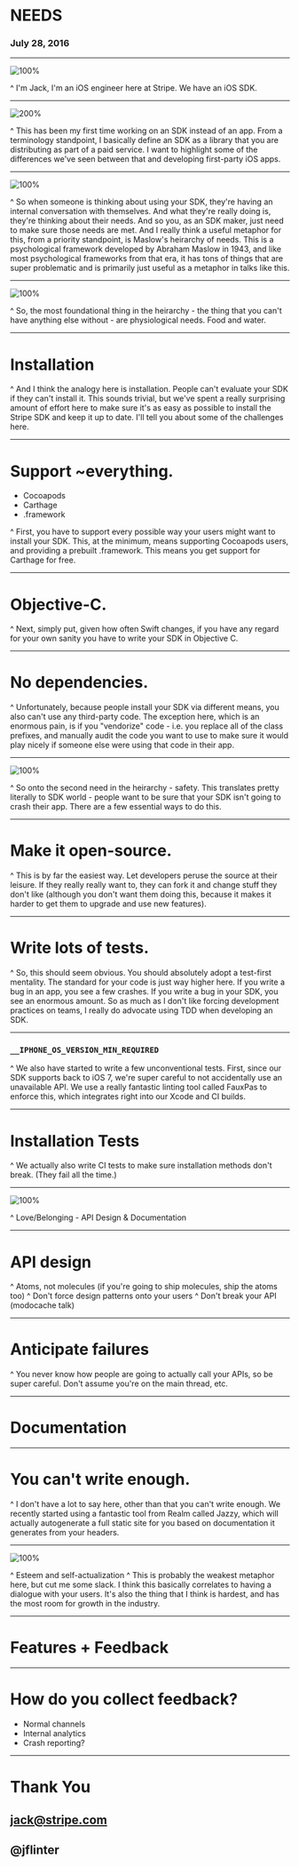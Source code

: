 
# NEEDS
### July 28, 2016

---

![100%](images/stripe.png)

^ I'm Jack, I'm an iOS engineer here at Stripe. We have an iOS SDK.

---

![200%](images/framework.png)

^ This has been my first time working on an SDK instead of an app. From a terminology standpoint, I basically define an SDK as a library that you are distributing as part of a paid service. I want to highlight some of the differences we've seen between that and developing first-party iOS apps.

---

![100%](images/maslow.png)

^ So when someone is thinking about using your SDK, they're having an internal conversation with themselves. And what they're really doing is, they're thinking about their needs. And so you, as an SDK maker, just need to make sure those needs are met. And I really think a useful metaphor for this, from a priority standpoint, is Maslow's heirarchy of needs. This is a psychological framework developed by Abraham Maslow in 1943, and like most psychological frameworks from that era, it has tons of things that are super problematic and is primarily just useful as a metaphor in talks like this.

---

![100%](images/maslow_arrow1.png)

^ So, the most foundational thing in the heirarchy - the thing that you can't have anything else without - are physiological needs. Food and water.

---

# Installation

^ And I think the analogy here is installation. People can't evaluate your SDK if they can't install it. This sounds trivial, but we've spent a really surprising amount of effort here to make sure it's as easy as possible to install the Stripe SDK and keep it up to date. I'll tell you about some of the challenges here.

---

# Support ~everything.
- Cocoapods
- Carthage
- .framework

^ First, you have to support every possible way your users might want to install your SDK. This, at the minimum, means supporting Cocoapods users, and providing a prebuilt .framework. This means you get support for Carthage for free.

---

# Objective-C.

^ Next, simply put, given how often Swift changes, if you have any regard for your own sanity you have to write your SDK in Objective C.

---

# No dependencies.

^ Unfortunately, because people install your SDK via different means, you also can't use any third-party code. The exception here, which is an enormous pain, is if you "vendorize" code - i.e. you replace all of the class prefixes, and manually audit the code you want to use to make sure it would play nicely if someone else were using that code in their app.

---

![100%](images/maslow_arrow2.png)

^ So onto the second need in the heirarchy - safety. This translates pretty literally to SDK world - people want to be sure that your SDK isn't going to crash their app. There are a few essential ways to do this.

---

# Make it open-source.

^ This is by far the easiest way. Let developers peruse the source at their leisure. If they really really want to, they can fork it and change stuff they don't like (although you don't want them doing this, because it makes it harder to get them to upgrade and use new features).

---

# Write lots of tests.

^ So, this should seem obvious. You should absolutely adopt a test-first mentality. The standard for your code is just way higher here. If you write a bug in an app, you see a few crashes. If you write a bug in your SDK, you see an enormous amount. So as much as I don't like forcing development practices on teams, I really do advocate using TDD when developing an SDK.

---

### `__IPHONE_OS_VERSION_MIN_REQUIRED`

^ We also have started to write a few unconventional tests. First, since our SDK supports back to iOS 7, we're super careful to not accidentally use an unavailable API. We use a really fantastic linting tool called FauxPas to enforce this, which integrates right into our Xcode and CI builds.

---

# Installation Tests

^ We actually also write CI tests to make sure installation methods don't break. (They fail all the time.)

---

![100%](images/maslow_arrow3.png)

^ Love/Belonging - API Design & Documentation

---

# API design

^ Atoms, not molecules (if you're going to ship molecules, ship the atoms too)
^ Don't force design patterns onto your users
^ Don't break your API (modocache talk)

---

# Anticipate failures

^ You never know how people are going to actually call your APIs, so be super careful. Don't assume you're on the main thread, etc.

---

# Documentation

---

# You can't write enough.

^ I don't have a lot to say here, other than that you can't write enough. We recently started using a fantastic tool from Realm called Jazzy, which will actually autogenerate a full static site for you based on documentation it generates from your headers.

---

![100%](images/maslow_arrow4.png)

^ Esteem and self-actualization
^ This is probably the weakest metaphor here, but cut me some slack. I think this basically correlates to having a dialogue with your users. It's also the thing that I think is hardest, and has the most room for growth in the industry.

---

# Features + Feedback

---

# How do you collect feedback?

- Normal channels
- Internal analytics
- Crash reporting?

---

# Thank You

## jack@stripe.com
## @jflinter